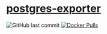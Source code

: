 # [postgres-exporter]

![GitHub last commit](https://img.shields.io/github/last-commit/wrouesnel/postgres_exporter?label=github%20last%20commit)
[![Docker Pulls](https://img.shields.io/docker/pulls/wrouesnel/postgres_exporter.svg)](https://hub.docker.com/r/wrouesnel/postgres_exporter/tags)



<!-- References below -->
[postgres-exporter]:https://github.com/wrouesnel/postgres_exporter
[prometheus]:https://prometheus.io/
